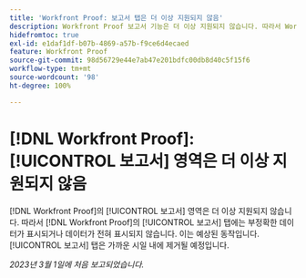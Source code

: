 ```yaml
---
title: 'Workfront Proof: 보고서 탭은 더 이상 지원되지 않음'
description: Workfront Proof 보고서 기능은 더 이상 지원되지 않습니다. 따라서 Workfront Proof의 보고서 탭에는 부정확한 데이터가 표시되거나 데이터가 전혀 표시되지 않습니다. 이는 예상된 동작입니다. 보고서 탭은 가까운 시일 내에 제거될 예정입니다.
hidefromtoc: true
exl-id: e1daf1df-b07b-4869-a57b-f9ce6d4ecaed
feature: Workfront Proof
source-git-commit: 98d56729e44e7ab47e201bdfc00db8d40c5f15f6
workflow-type: tm+mt
source-wordcount: '98'
ht-degree: 100%

---
```


# [!DNL Workfront Proof]: [!UICONTROL 보고서] 영역은 더 이상 지원되지 않음

<!--Requested article-->

[!DNL Workfront Proof]의 [!UICONTROL 보고서] 영역은 더 이상 지원되지 않습니다. 따라서 [!DNL Workfront Proof]의 [!UICONTROL 보고서] 탭에는 부정확한 데이터가 표시되거나 데이터가 전혀 표시되지 않습니다. 이는 예상된 동작입니다. [!UICONTROL 보고서] 탭은 가까운 시일 내에 제거될 예정입니다.

_2023년 3월 1일에 처음 보고되었습니다._
